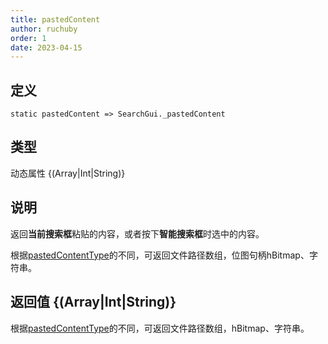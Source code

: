 ```yaml
---
title: pastedContent
author: ruchuby
order: 1
date: 2023-04-15
---
```


## 定义

```ahk
static pastedContent => SearchGui._pastedContent
```

## 类型

动态属性 \{(Array|Int|String)\}

## 说明

返回**当前搜索框**粘贴的内容，或者按下**智能搜索框**时选中的内容。

根据[pastedContentType](./pastedContentType.md)的不同，可返回文件路径数组，位图句柄hBitmap、字符串。


## 返回值 \{(Array|Int|String)\}

根据[pastedContentType](./pastedContentType.md)的不同，可返回文件路径数组，hBitmap、字符串。
